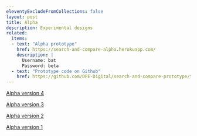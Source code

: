 ```yaml
---
eleventyExcludeFromCollections: false
layout: post
title: Alpha
description: Experimental designs
related:
  items:
  - text: "Alpha prototype"
    href: https://search-and-compare-alpha.herokuapp.com/
    description: |
      Username: bat
      Password: beta
  - text: "Prototype code on Github"
    href: https://github.com/DFE-Digital/search-and-compare-prototype/tree/alpha
---
```

[Alpha version 4](alpha-version-4)

[Alpha version 3](alpha-version-3)

[Alpha version 2](alpha-version-2)

[Alpha version 1](alpha-version-1)
